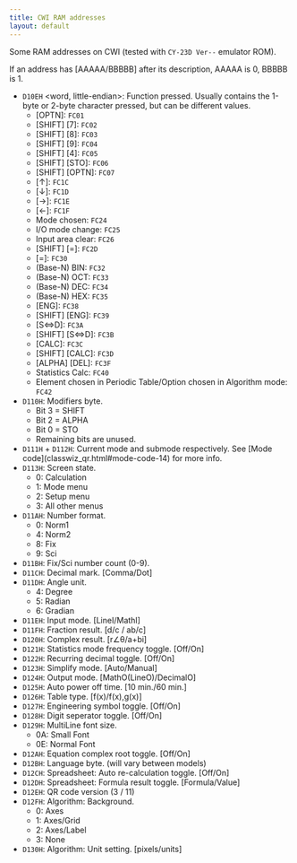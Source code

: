 ```yaml
---
title: CWI RAM addresses
layout: default
---
```


Some RAM addresses on CWI (tested with `CY-23D Ver--` emulator ROM).

If an address has \[AAAAA/BBBBB] after its description, AAAAA is 0, BBBBB is 1.

- `D10EH` <word, little-endian>: Function pressed. Usually contains the 1-byte or 2-byte character pressed, but can be different values.
  - \[OPTN]: `FC01`
  - \[SHIFT] \[7]: `FC02`
  - \[SHIFT] \[8]: `FC03`
  - \[SHIFT] \[9]: `FC04`
  - \[SHIFT] \[4]: `FC05`
  - \[SHIFT] \[STO]: `FC06`
  - \[SHIFT] \[OPTN]: `FC07`
  - \[↑]: `FC1C`
  - \[↓]: `FC1D`
  - \[→]: `FC1E`
  - \[←]: `FC1F`
  - Mode chosen: `FC24`
  - I/O mode change: `FC25`
  - Input area clear: `FC26`
  - \[SHIFT] \[=]: `FC2D`
  - \[=]: `FC30`
  - (Base-N) BIN: `FC32`
  - (Base-N) OCT: `FC33`
  - (Base-N) DEC: `FC34`
  - (Base-N) HEX: `FC35`
  - \[ENG]: `FC38`
  - \[SHIFT] \[ENG]: `FC39`
  - \[S⇔D]: `FC3A`
  - \[SHIFT] \[S⇔D]: `FC3B`
  - \[CALC]: `FC3C`
  - \[SHIFT] \[CALC]: `FC3D`
  - \[ALPHA] \[DEL]: `FC3F`
  - Statistics Calc: `FC40`
  - Element chosen in Periodic Table/Option chosen in Algorithm mode: `FC42`
- `D110H`: Modifiers byte.
  - Bit 3 = SHIFT
  - Bit 2 = ALPHA
  - Bit 0 = STO
  - Remaining bits are unused.
- `D111H` + `D112H`: Current mode and submode respectively. See \[Mode code](classwiz_qr.html#mode-code-14) for more info.
- `D113H`: Screen state.
  - 0: Calculation
  - 1: Mode menu
  - 2: Setup menu
  - 3: All other menus
- `D11AH`: Number format.
  - 0: Norm1
  - 4: Norm2
  - 8: Fix
  - 9: Sci
- `D11BH`: Fix/Sci number count (0-9).
- `D11CH`: Decimal mark. \[Comma/Dot]
- `D11DH`: Angle unit.
  - 4: Degree
  - 5: Radian
  - 6: Gradian
- `D11EH`: Input mode. \[LineI/MathI]
- `D11FH`: Fraction result. \[d/c / ab/c]
- `D120H`: Complex result. \[r∠θ/a+bi]
- `D121H`: Statistics mode frequency toggle. \[Off/On]
- `D122H`: Recurring decimal toggle. \[Off/On]
- `D123H`: Simplify mode. \[Auto/Manual]
- `D124H`: Output mode. \[MathO(LineO)/DecimalO]
- `D125H`: Auto power off time. \[10 min./60 min.]
- `D126H`: Table type. \[f(x)/f(x),g(x)]
- `D127H`: Engineering symbol toggle. \[Off/On]
- `D128H`: Digit seperator toggle. \[Off/On]
- `D129H`: MultiLine font size.
  - 0A: Small Font
  - 0E: Normal Font
- `D12AH`: Equation complex root toggle. \[Off/On]
- `D12BH`: Language byte. (will vary between models)
- `D12CH`: Spreadsheet: Auto re-calculation toggle. \[Off/On]
- `D12DH`: Spreadsheet: Formula result toggle. \[Formula/Value]
- `D12EH`: QR code version (3 / 11)
- `D12FH`: Algorithm: Background.
  - 0: Axes
  - 1: Axes/Grid
  - 2: Axes/Label
  - 3: None
- `D130H`: Algorithm: Unit setting. \[pixels/units]
